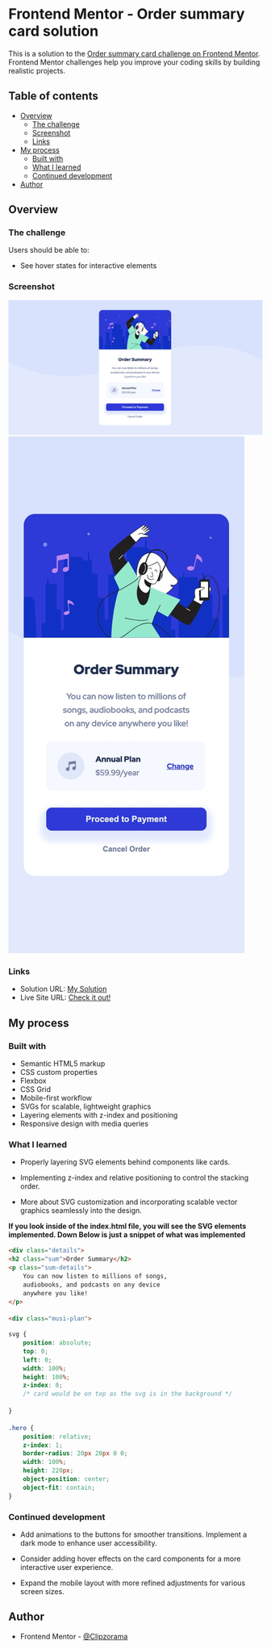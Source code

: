 # Frontend Mentor - Order summary card solution

This is a solution to the [Order summary card challenge on Frontend Mentor](https://www.frontendmentor.io/challenges/order-summary-component-QlPmajDUj). Frontend Mentor challenges help you improve your coding skills by building realistic projects. 

## Table of contents

- [Overview](#overview)
  - [The challenge](#the-challenge)
  - [Screenshot](#screenshot)
  - [Links](#links)
- [My process](#my-process)
  - [Built with](#built-with)
  - [What I learned](#what-i-learned)
  - [Continued development](#continued-development)
- [Author](#author)


## Overview

### The challenge

Users should be able to:

- See hover states for interactive elements

### Screenshot

![Desktop View](./design/desk_des.jpg)
![Mobile View](./design/mobile_des.jpg)


### Links

- Solution URL: [My Solution](https://www.frontendmentor.io/solutions/order-summary-component-solution-ZlfWLRlSyC#comment-66f49a705832c087f249463b)
- Live Site URL: [Check it out!](https://clipzorama.github.io/Order-Summary-Design/)

## My process

### Built with

- Semantic HTML5 markup
- CSS custom properties
- Flexbox
- CSS Grid
- Mobile-first workflow
- SVGs for scalable, lightweight graphics
- Layering elements with z-index and positioning
- Responsive design with media queries

### What I learned

- Properly layering SVG elements behind components like cards.

- Implementing z-index and relative positioning to control the stacking order.

- More about SVG customization and incorporating scalable vector graphics seamlessly into the design.


**If you look inside of the index.html file, you will see the SVG elements implemented. Down Below is just a snippet of what was implemented**

```html
<div class="details">
<h2 class="sum">Order Summary</h2>
<p class="sum-details">
    You can now listen to millions of songs,
    audiobooks, and podcasts on any device
    anywhere you like!
</p>

<div class="musi-plan">
```

```css
svg {
    position: absolute;
    top: 0;
    left: 0;
    width: 100%;
    height: 100%;
    z-index: 0;
    /* card would be on top as the svg is in the background */

}

.hero {
    position: relative;
    z-index: 1;
    border-radius: 20px 20px 0 0;
    width: 100%;
    height: 220px;
    object-position: center;
    object-fit: contain;
}
```

### Continued development

- Add animations to the buttons for smoother transitions.
Implement a dark mode to enhance user accessibility.

- Consider adding hover effects on the card components for a more interactive user experience.

- Expand the mobile layout with more refined adjustments for various screen sizes.

## Author

- Frontend Mentor - [@Clipzorama](https://www.frontendmentor.io/profile/Clipzorama)

